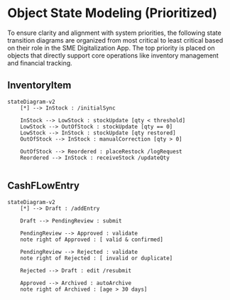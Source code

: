 # Object State Modeling (Prioritized)

To ensure clarity and alignment with system priorities, the following state transition diagrams are organized from most critical to least critical based on their role in the SME Digitalization App. The top priority is placed on objects that directly support core operations like inventory management and financial tracking.
## InventoryItem
```mermaid
stateDiagram-v2
    [*] --> InStock : /initialSync

    InStock --> LowStock : stockUpdate [qty < threshold]
    LowStock --> OutOfStock : stockUpdate [qty == 0]
    LowStock --> InStock : stockUpdate [qty restored]
    OutOfStock --> InStock : manualCorrection [qty > 0]

    OutOfStock --> Reordered : placeRestock /logRequest
    Reordered --> InStock : receiveStock /updateQty


```
## CashFLowEntry
```mermaid
stateDiagram-v2
    [*] --> Draft : /addEntry

    Draft --> PendingReview : submit

    PendingReview --> Approved : validate  
    note right of Approved : [ valid & confirmed]

    PendingReview --> Rejected : validate  
    note right of Rejected : [ invalid or duplicate]

    Rejected --> Draft : edit /resubmit

    Approved --> Archived : autoArchive  
    note right of Archived : [age > 30 days]




```
